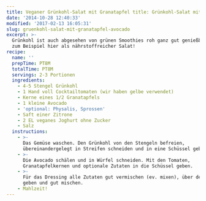 ```yaml
---
title: Veganer Grünkohl-Salat mit Granatapfel title: Grünkohl-Salat mit Granatapfel & Avocado Avocado
date: '2014-10-28 12:40:33'
modified: '2017-02-13 16:05:31'
slug: gruenkohl-salat-mit-granatapfel-avocado
excerpt: >-
  Grünkohl ist auch abgesehen von grünen Smoothies roh ganz gut genießbar, wie
  zum Beispiel hier als nährstoffreicher Salat!
recipe:
  name: ''
  prepTime: PT8M
  totalTime: PT8M
  servings: 2-3 Portionen
  ingredients:
    - 4-5 Stengel Grünkohl
    - 1 Hand voll Cocktailtomaten (wir haben gelbe verwendet)
    - Kerne eines 1/2 Granatapfels
    - 1 kleine Avocado
    - 'optional: Physalis, Sprossen'
    - Saft einer Zitrone
    - 2 EL veganes Joghurt ohne Zucker
    - Salz
  instructions:
    - >-
      Das Gemüse waschen. Den Grünkohl von den Stengeln befreien,
      übereinandergelegt in Streifen schneiden und in eine Schüssel geben.
    - >-
      Die Avocado schälen und in Würfel schneiden. Mit den Tomaten,
      Granatapfelkernen und optionale Zutaten in die Schüssel geben.
    - >-
      Für das Dressing alle Zutaten gut vermischen (ev. mixen), über den Salat
      geben und gut mischen.
    - Mahlzeit!
---
```


